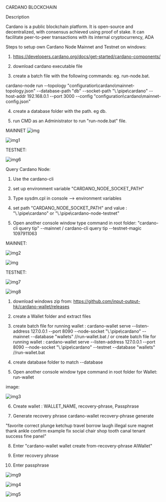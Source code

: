CARDANO BLOCKCHAIN

Description

Cardano is a public blockchain platform. It is open-source and decentralized, with consensus achieved using proof of stake. 
It can facilitate peer-to-peer transactions with its internal cryptocurrency, ADA

Steps to setup own Cardano Node Mainnet and Testnet on windows:

1. https://developers.cardano.org/docs/get-started/cardano-components/

2.  download cardano executable file 

3. create a batch file with the following commands: eg. run-node.bat.

cardano-node run --topology "configuration\cardano\mainnet-topology.json" --database-path "db" --socket-path "\\.\pipe\cardano" --host-addr 192.168.0.1 --port 3000 --config "configuration\cardano\mainnet-config.json"

4. create a database folder with the path. eg db.

5. run CMD as an Administrator to run "run-node.bat" file.


MAINNET
![img](https://user-images.githubusercontent.com/90293555/151898424-98144d63-365b-4bec-872c-73e37c275d5b.jpg)

![img1](https://user-images.githubusercontent.com/90293555/151898471-3a4363d4-bfbe-4434-bc10-aa96ef178c1e.jpg)

TESTNET:

![img6](https://user-images.githubusercontent.com/90293555/152064205-f4fdefe2-8bfd-495b-9b78-19edce7b760c.jpg)




Query Cardano Node:


1. Use the cardano-cli 

2. set up environment variable "CARDANO_NODE_SOCKET_PATH" 

3. Type sysdm.cpl in console --> environment variables 

4. set path "CARDANO_NODE_SOCKET_PATH" and value : "\\.\pipe\cardano" or "\\.\pipe\cardano-node-testnet"

5. Open another console window type command in root folder: "cardano-cli query tip" --mainnet / cardano-cli query tip --testnet-magic 1097911063

MAINNET:

![img2](https://user-images.githubusercontent.com/90293555/151898509-4eb659ec-bc87-40ec-b6ba-0a548de65eac.jpg)

![img](https://user-images.githubusercontent.com/90293555/151906674-277ad509-defd-412f-a797-ec29bc0eb20d.jpg)

TESTNET: 

![img7](https://user-images.githubusercontent.com/90293555/152064361-b6ea59f8-dc85-45eb-8a19-9aa6e405f9ac.jpg)

![img8](https://user-images.githubusercontent.com/90293555/152064317-3ddb8167-6016-4e2d-97bc-a47d3dbfe082.jpg)


1. download windows zip from: https://github.com/input-output-hk/cardano-wallet/releases

2. create a Wallet folder and extract files 

3. create batch file for running wallet : cardano-wallet serve --listen-address 127.0.0.1 --port 8090 --node-socket "\\.\pipe\cardano" --mainnet --database "wallets"  //run-wallet.bat / or   create batch file for running wallet : cardano-wallet serve --listen-address 127.0.0.1 --port 8090 --node-socket "\\.\pipe\cardano" --testnet --database "wallets"  //run-wallet.bat 

4. create database folder to match --database

5.  Open another console window type command in root folder for Wallet: run-wallet

image:

![img3](https://user-images.githubusercontent.com/90293555/151906597-6bc486aa-a444-4269-850b-fc673e3cdb68.jpg)

6. Create wallet : WALLET_NAME, recovery-phrase, Passphrase

7. Generate recovery phrase 
cardano-wallet recovery-phrase generate

 "favorite correct plunge ketchup travel borrow laugh illegal sure magnet thank ankle confirm example fix social chair shop tooth canal tenant success fine panel"

 8. Enter "cardano-wallet wallet create from-recovery-phrase AlWallet"

 9. Enter recovery phrase

 10. Enter passphrase
 
 
 ![img9](https://user-images.githubusercontent.com/90293555/152074787-ff6a2119-ff33-4670-9095-4d914f0e6a84.jpg)


![img4](https://user-images.githubusercontent.com/90293555/151906614-b1d2cd69-969b-471f-b5a3-55635af27008.jpg)

![img5](https://user-images.githubusercontent.com/90293555/151906623-bf31d378-1268-48ad-93e1-32d57405689c.jpg)

 
